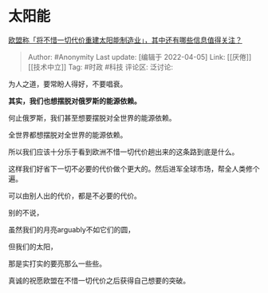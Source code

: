 # 太阳能
[欧盟称「将不惜一切代价重建太阳能制造业」，其中还有哪些信息值得关注？](https://www.zhihu.com/question/525269748/answer/2424389531)

> Author: #Anonymity
> Last update: [编辑于 2022-04-05]
> Link: [[厌倦]] [[技术中立]]
> Tag: #时政 #科技
> 评论区:
> 泛讨论:

为人之道，要常盼人得好，不要唱衰。

**其实，我们也想摆脱对俄罗斯的能源依赖。**

何止俄罗斯，我们甚至想要摆脱对全世界的能源依赖。

全世界都想摆脱对全世界的能源依赖。

所以我们应该十分乐于看到欧洲不惜一切代价趟出来的这条路到底是什么。

这样我们好省下一切不必要的代价做个更大的。然后进军全球市场，帮全人类修个遍。

可以由别人出的代价，都是不必要的代价。

别的不说，

虽然我们的月亮arguably不如它们的圆，

但我们的太阳，

那是实打实的要亮那么一些些。

真诚的祝愿欧盟在不惜一切代价之后获得自己想要的突破。
